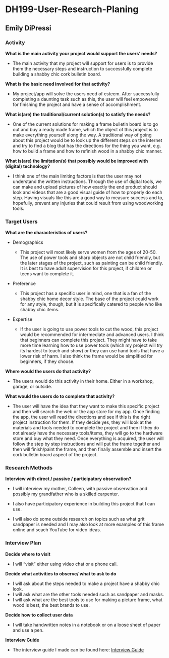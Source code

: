 # DH199-User-Research-Planing

## Emily DiPressi 

### Activity 

**What is the main activity your project would support the users’ needs?**

* The main activity that my project will support for users is to provide them the necessary steps and instruction to successfully complete building a shabby chic cork bulletin board.

**What is the basic need involved for that activity?** 

* My project/app will solve the users need of esteem. After successfully completing a daunting task such as this, the user will feel empowered for finishing the project and have a sense of accomplishment. 

**What is(are) the traditional/current solution(s) to satisfy the needs?**

* One of the current solutions for making a frame bulletin board is to go out and buy a ready made frame, which the object of this project is to make everything yourself along the way. A traditional way of going about this project would be to look up the different steps on the internet and try to find a blog that has the directions for the thing you want, e.g. how to build a frame and how to refinish wood in a shabby chic manner. 

**What is(are) the limitation(s) that possibly would be improved with (digital) technology?**

* I think one of the main limiting factors is that the user may not understand the written instructions. Through the use of digital tools, we can make and upload pictures of how exactly the end product should look and videos that are a good visual guide of how to properly do each step. Having visuals like this are a good way to measure success and to, hopefully, prevent any injuries that could result from using woodworking tools. 

### Target Users 

**What are the characteristics of users?** 
* Demographics 
  * This project will most likely serve women from the ages of 20-50. The use of power tools and sharp objects are not child friendly, but the later stages of the project, such as painting can be child friendly. It is best to have adult supervision for this project, if children or teens want to complete it. 

* Preference 
  * This project has a specific user in mind, one that is a fan of the shabby chic home decor style. The base of the project could work for any style, though, but it is specifically catered to people who like shabby chic items. 

* Expertise 
  * If the user is going to use power tools to cut the wood, this project would be recommended for intermediate and advanced users. I think that beginners can complete this project. They might have to take more time learning how to use power tools (which my project will try its hardest to teach and show) or they can use hand tools that have a lower risk of harm. I also think the frame would be simplified for beginners, if they choose. 

**Where would the users do that activity?** 

* The users would do this activity in their home. Either in a workshop, garage, or outside. 

**What would the users do to complete that activity?** 
* The user will have the idea that they want to make this specific project and then will search the web or the app store for my app. Once finding the app, the user will read the directions and see if this is the right project instruction for them. If they decide yes, they will look at the materials and tools needed to complete the project and then if they do not already have the necessary tools/items, they will go to the hardware store and buy what they need. Once everything is acquired, the user will follow the step by step instructions and will put the frame together and then will finish/paint the frame, and then finally assemble and insert the cork bulletin board aspect of the project.

### Research Methods 

**Interview with direct / passive / participatory observation?** 
* I will interview my mother, Colleen, with passive observation and possibly my grandfather who is a skilled carpenter. 

* I also have participatory experience in building this project that I can use. 

* I will also do some outside research on topics such as what grit sandpaper is needed and I may also look at more examples of this frame online and seach YouTube for video ideas. 


### Interview Plan 

**Decide where to visit**
* I will “visit” either using video chat or a phone call. 

**Decide what activities to observe/ what to ask to do** 
* I will ask about the steps needed to make a project have a shabby chic look.
* I will ask what are the other tools needed such as sandpaper and masks. 
* I will ask what are the best tools to use for making a picture frame, what wood is best, the best brands to use. 

**Decide how to collect user data**
* I will take handwritten notes in a notebook or on a loose sheet of paper and use a pen. 

**Interview Guide**
* The interview guide I made can be found here: [Interview Guide](https://docs.google.com/document/d/1Y75jBxtU4DGu1mj5DpIeUTsT-O_smlXpNZ5gwcKRqCE/edit?usp=sharing) 
